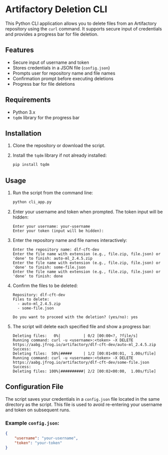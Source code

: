 # Artifactory Deletion CLI

This Python CLI application allows you to delete files from an Artifactory repository using the `curl` command. It supports secure input of credentials and provides a progress bar for file deletion.

## Features

- Secure input of username and token
- Stores credentials in a JSON file (`config.json`)
- Prompts user for repository name and file names
- Confirmation prompt before executing deletions
- Progress bar for file deletions

## Requirements

- Python 3.x
- `tqdm` library for the progress bar

## Installation

1. Clone the repository or download the script.

2. Install the `tqdm` library if not already installed:

    ```sh
    pip install tqdm
    ```

## Usage

1. Run the script from the command line:

    ```sh
    python cli_app.py
    ```

2. Enter your username and token when prompted. The token input will be hidden:

    ```plaintext
    Enter your username: your-username
    Enter your token (input will be hidden): 
    ```

3. Enter the repository name and file names interactively:

    ```plaintext
    Enter the repository name: dlf-cft-dev
    Enter the file name with extension (e.g., file.zip, file.json) or 'done' to finish: auto-ml_2.4.5.zip
    Enter the file name with extension (e.g., file.zip, file.json) or 'done' to finish: some-file.json
    Enter the file name with extension (e.g., file.zip, file.json) or 'done' to finish: done
    ```

4. Confirm the files to be deleted:

    ```plaintext
    Repository: dlf-cft-dev
    Files to delete:
      - auto-ml_2.4.5.zip
      - some-file.json

    Do you want to proceed with the deletion? (yes/no): yes
    ```

5. The script will delete each specified file and show a progress bar:

    ```plaintext
    Deleting files:   0%|          | 0/2 [00:00<?, ?file/s]
    Running command: curl -u <username>:<token> -X DELETE https://aabg.jfrog.io/artifactory/dlf-cft-dev/auto-ml_2.4.5.zip
    Success: 
    Deleting files:  50%|#####     | 1/2 [00:01<00:01,  1.00s/file]
    Running command: curl -u <username>:<token> -X DELETE https://aabg.jfrog.io/artifactory/dlf-cft-dev/some-file.json
    Success: 
    Deleting files: 100%|##########| 2/2 [00:02<00:00,  1.00s/file]
    ```

## Configuration File

The script saves your credentials in a `config.json` file located in the same directory as the script. This file is used to avoid re-entering your username and token on subsequent runs.

### Example `config.json`:

```json
{
    "username": "your-username",
    "token": "your-token"
}
